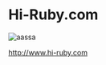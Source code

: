 # Hi-Ruby.com

![aassa](https://travis-ci.org/bluebu/bluebu.github.io.svg?branch=master)


http://www.hi-ruby.com
